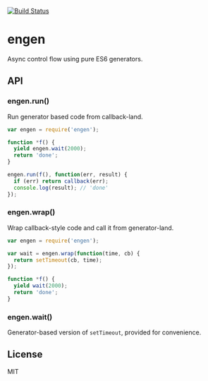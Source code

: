 [![Build Status](https://travis-ci.org/storehouse/engen.svg?branch=master)](http://travis-ci.org/storehouse/engen)

engen
=====

Async control flow using pure ES6 generators.

API
---

### engen.run()

Run generator based code from callback-land.

```javascript
var engen = require('engen');

function *f() {
  yield engen.wait(2000);
  return 'done';
}

engen.run(f(), function(err, result) {
  if (err) return callback(err);
  console.log(result); // 'done'
});

```

### engen.wrap()

Wrap callback-style code and call it from generator-land.

```javascript
var engen = require('engen');

var wait = engen.wrap(function(time, cb) {
  return setTimeout(cb, time);
});

function *f() {
  yield wait(2000);
  return 'done';
}
```

### engen.wait()

Generator-based version of `setTimeout`, provided for convenience.

License
-------

MIT
